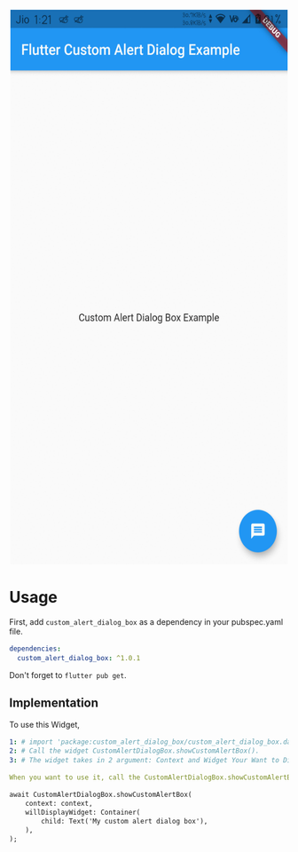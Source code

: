 <p align='center'>
    <img src="https://raw.githubusercontent.com/AkashMore7427/custom_alert_dialog_box/master/examplegif.gif" width=500px height=1000px />
</p>

# Usage

First, add `custom_alert_dialog_box` as a dependency in your pubspec.yaml file.

```yaml
dependencies:
  custom_alert_dialog_box: ^1.0.1
```

Don't forget to `flutter pub get`.

## Implementation

To use this Widget,

```yaml
1: # import 'package:custom_alert_dialog_box/custom_alert_dialog_box.dart'; inside your dart file
2: # Call the widget CustomAlertDialogBox.showCustomAlertBox().
3: # The widget takes in 2 argument: Context and Widget Your Want to Display in Dialog.
```

```yaml
When you want to use it, call the CustomAlertDialogBox.showCustomAlertBox() as bellow examples show
```

```
await CustomAlertDialogBox.showCustomAlertBox(
    context: context,
    willDisplayWidget: Container(
        child: Text('My custom alert dialog box'),
    ),
);
```
